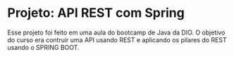 # Projeto: API REST com Spring

Esse projeto foi feito em uma aula do bootcamp de Java da DIO. O objetivo do curso era contruir uma API usando REST e aplicando os pilares do REST usando o SPRING BOOT.
